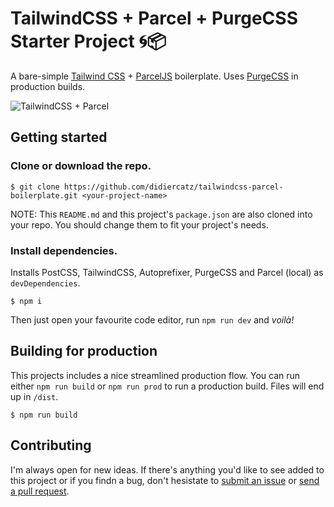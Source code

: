 # TailwindCSS + Parcel + PurgeCSS Starter Project 🌀📦

A bare-simple [Tailwind CSS](https://tailwindcss.com) + [ParcelJS](https://parceljs.org) boilerplate. Uses [PurgeCSS](https://www.purgecss.com/) in production builds.

![TailwindCSS + Parcel](https://huisje83.nl/tw-p.png)

## Getting started

### Clone or download the repo.

```
$ git clone https://github.com/didiercatz/tailwindcss-parcel-boilerplate.git <your-project-name>
```

NOTE: This `README.md` and this project's `package.json` are also cloned into your repo. You should change them to fit your project's needs.

### Install dependencies.

Installs PostCSS, TailwindCSS, Autoprefixer, PurgeCSS and Parcel (local) as `devDependencies`.

```
$ npm i
```

Then just open your favourite code editor, run `npm run dev` and _voilà!_

## Building for production

This projects includes a nice streamlined production flow. You can run either `npm run build` or `npm run prod` to run a production build. Files will end up in `/dist`.

```
$ npm run build
```

## Contributing

I'm always open for new ideas. If there's anything you'd like to see added to this project or if you findn a bug, don't hesistate to [submit an issue](https://github.com/didiercatz/tailwindcss-parcel-boilerplate/issues/new) or [send a pull request](https://github.com/didiercatz/tailwindcss-parcel-boilerplate/pull/new/master).
